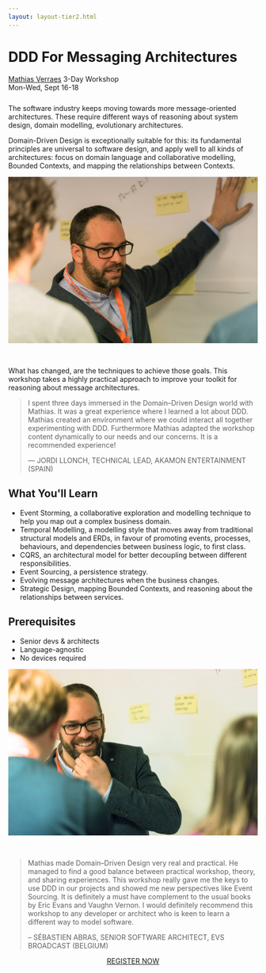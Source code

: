 ```yaml
---
layout: layout-tier2.html
---
```

<div class="container section workshop-single-page">
    <!-- begin workshop element -->
    <div class="row">
      <div class="col-xs-12 col-sm-2">
        <div class="speaker-container">
            <a href="../speakers/mathias-verraes.html"><div class="speaker-img mathias-verraes keep-color"></div></a>
            </div>
        </div>
        <div class="col-xs-12 col-sm-8 content">
            <h1 class="section-header">DDD For Messaging Architectures</h1>
            <span class="speaker-name"><a href="../speakers/mathias-verraes.html">Mathias Verraes</a></span>
            <span class="duration">3-Day Workshop<br>Mon-Wed, Sept 16-18</span>
            <p class="copy" style="margin-top: 25px">The software industry keeps moving towards more message-oriented architectures. These require different ways of reasoning about system design, domain modelling, evolutionary architectures.</p>
            <p>Domain-Driven Design is exceptionally suitable for this: its fundamental principles are universal to software design, and apply well to all kinds of architectures: focus on domain language and collaborative modelling, Bounded Contexts, and mapping the relationships between Contexts.</p>
            <img src="../img/workshop/Workshop-Mathias-Verraes-1.jpg" class="speaker--workshop-content-img" alt="" style="margin-bottom: 30px" />
            <p>What has changed, are the techniques to achieve those goals. This workshop takes a highly practical approach to improve your toolkit for reasoning about message architectures.</p>
            <blockquote>
                <p>I spent three days immersed in the Domain–Driven Design world with Mathias. It was a great experience where I learned a lot about DDD. Mathias created an environment where we could interact all together experimenting with DDD. Furthermore Mathias adapted the workshop content dynamically to our needs and our concerns. It is a recommended experience!</p>
                <p class="copy quote-source">— JORDI LLONCH, TECHNICAL LEAD, AKAMON ENTERTAINMENT (SPAIN)</p>
            </blockquote>
            <h2 class="speaker-subheader">What You&#39;ll Learn</h2>
            <ul>
                <li>Event Storming, a collaborative exploration and modelling technique to help you map out a complex business domain.</li>
                <li>Temporal Modelling, a modelling style that moves away from traditional structural models and ERDs, in favour of promoting events, processes, behaviours, and dependencies between business logic, to first class.</li>
                <li>CQRS, an architectural model for better decoupling between different responsibilities.</li>
                <li>Event Sourcing, a persistence strategy.</li>
                <li>Evolving message architectures when the business changes.</li>
                <li>Strategic Design, mapping Bounded Contexts, and reasoning about the relationships between services.</li>
            </ul>
            <h2 class="speaker-subheader">Prerequisites</h2>
            <ul>
                <li>Senior devs &amp; architects</li>
                <li>Language-agnostic</li>
                <li>No devices required</li>
            </ul>
            <img src="../img/workshop/Workshop-Mathias-Verraes-2.jpg" class="speaker--workshop-content-img" alt="" style="margin-bottom: 30px;"/>
            <blockquote>
                <p>Mathias made Domain–Driven Design very real and practical. He managed to find a good balance between practical workshop, theory, and sharing experiences. This workshop really gave me the keys to use DDD in our projects and showed me new perspectives like Event Sourcing. It is definitely a must have complement to the usual books by Eric Evans and Vaughn Vernon. I would definitely recommend this workshop to any developer or architect who is keen to learn a different way to model software.</p>
                <p class="copy quote-source">– SÉBASTIEN ABRAS, SENIOR SOFTWARE ARCHITECT, EVS BROADCAST (BELGIUM)</p>
            </blockquote>
            <div class="col-xs-12" align="center">
                <a class="btn get-ticket-btn" href="https://ti.to/eddd/explore-ddd-2019">REGISTER NOW</a>
            </div>
        </div>
    </div>
</div>